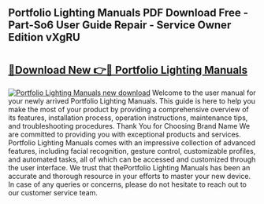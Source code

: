 ## Portfolio Lighting Manuals PDF Download Free - Part-So6 User Guide Repair - Service Owner Edition vXgRU

# <h2><a href="http://bc64034.oget.top/?id=Portfolio+Lighting+Manuals">🔗Download New 👉🔴 Portfolio Lighting Manuals</a></h2>

[![Portfolio Lighting Manuals new download](https://i.imgur.com/5g1atiW.png)](http://bc64034.oget.top/?id=Portfolio+Lighting+Manuals)
Welcome to the user manual for your newly arrived Portfolio Lighting Manuals. This guide is here to help you make the most of your product by providing a comprehensive overview of its features, installation process, operation instructions, maintenance tips, and troubleshooting procedures. Thank You for Choosing Brand Name We are committed to providing you with exceptional products and services. Portfolio Lighting Manuals comes with an impressive collection of advanced features, including facial recognition, gesture control, customizable profiles, and automated tasks, all of which can be accessed and customized through the user interface. We trust that thePortfolio Lighting Manuals has been an accurate and thorough resource in your efforts to master your new device. In case of any queries or concerns, please do not hesitate to reach out to our customer service team.
